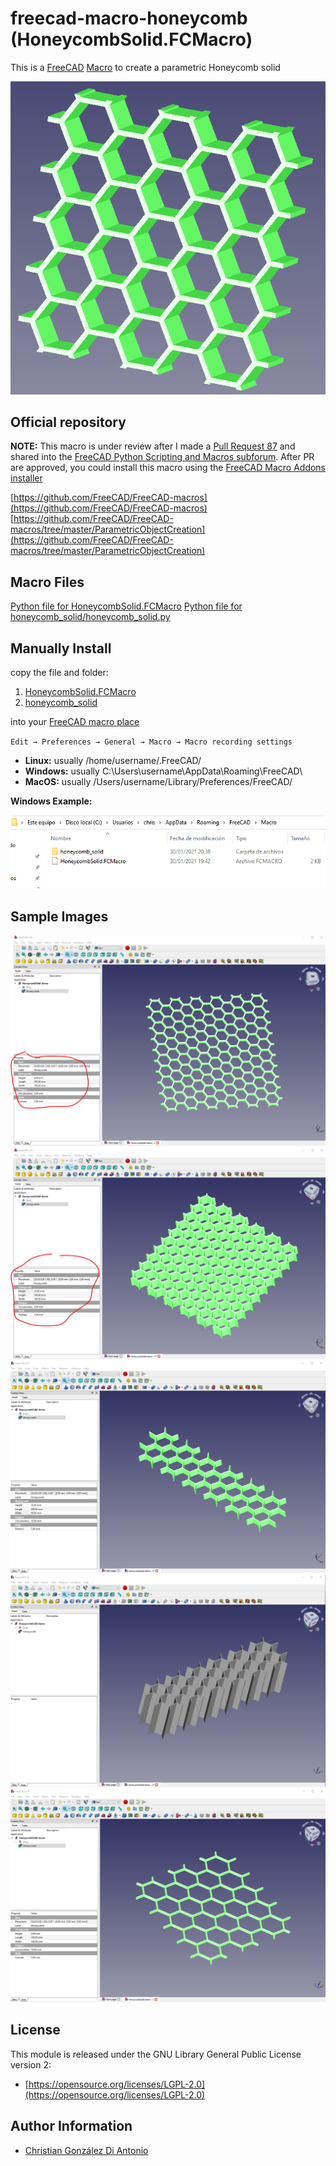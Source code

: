 # freecad-macro-honeycomb (HoneycombSolid.FCMacro)

This is a [FreeCAD](https://www.freecadweb.org/) [Macro](https://wiki.freecadweb.org/Macros) to create a parametric Honeycomb solid

![honeycomb-1](images/honeycomb.png)

## Official repository

**NOTE:** This macro is under review after I made a [Pull Request 87](https://github.com/FreeCAD/FreeCAD-macros/pull/89) and shared into the [FreeCAD Python Scripting and Macros subforum](https://forum.freecadweb.org/viewtopic.php?f=22&t=54423).  After PR are approved, you could install this macro using the [FreeCAD Macro Addons installer](https://wiki.freecadweb.org/Std_AddonMgr)

[https://github.com/FreeCAD/FreeCAD-macros](https://github.com/FreeCAD/FreeCAD-macros)
[https://github.com/FreeCAD/FreeCAD-macros/tree/master/ParametricObjectCreation](https://github.com/FreeCAD/FreeCAD-macros/tree/master/ParametricObjectCreation)

## Macro Files

[Python file for HoneycombSolid.FCMacro](HoneycombSolid.FCMacro)
[Python file for honeycomb_solid/honeycomb_solid.py](honeycomb_solid/honeycomb_solid.py)

## Manually Install

copy the file and folder:

1. [HoneycombSolid.FCMacro](HoneycombSolid.FCMacro) 
2. [honeycomb_solid](honeycomb_solid) 

into your [FreeCAD macro place](https://wiki.freecadweb.org/How_to_install_macros)

`Edit → Preferences → General → Macro → Macro recording settings`

* **Linux:** usually /home/username/.FreeCAD/
* **Windows:** usually C:\Users\username\AppData\Roaming\FreeCAD\
* **MacOS:** usually /Users/username/Library/Preferences/FreeCAD/

**Windows Example:**

![macro-location](images/macro-location.png)

## Sample Images

![honeycomb-1](images/honeycomb-1.png)
![honeycomb-2](images/honeycomb-2.png)
![honeycomb-3](images/honeycomb-3.png)
![honeycomb-4](images/honeycomb-4.png)
![honeycomb-5](images/honeycomb-5.png)

## License

This module is released under the GNU Library General Public License version 2:

* [https://opensource.org/licenses/LGPL-2.0](https://opensource.org/licenses/LGPL-2.0)

## Author Information

* [Christian González Di Antonio](https://github.com/christiangda)